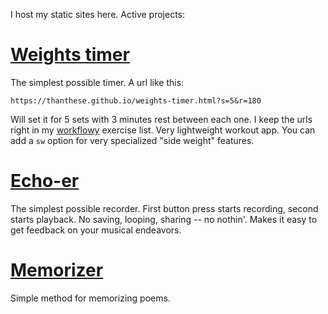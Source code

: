 I host my static sites here. Active projects:

# [Weights timer](https://thanthese.github.io/weights-timer.html)

The simplest possible timer. A url like this:

    https://thanthese.github.io/weights-timer.html?s=5&r=180

Will set it for 5 sets with 3 minutes rest between each one. I keep the urls
right in my [workflowy](https://workflowy.com) exercise list. Very lightweight
workout app. You can add a `sw` option for very specialized "side weight" features.

# [Echo-er](https://thanthese.github.io/echo-er.html)

The simplest possible recorder. First button press starts recording, second
starts playback. No saving, looping, sharing -- no nothin'. Makes it easy to
get feedback on your musical endeavors.

# [Memorizer](https://thanthese.github.io/memorizer.html)

Simple method for memorizing poems. 

